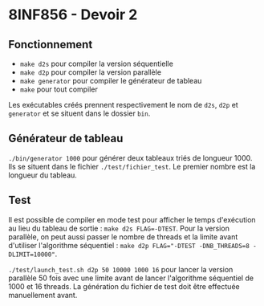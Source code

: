 # 8INF856 - Devoir 2

## Fonctionnement
* ``make d2s`` pour compiler la version séquentielle
* ``make d2p`` pour compiler la version parallèle
* ``make generator`` pour compiler le générateur de tableau
* ``make`` pour tout compiler

Les exécutables créés prennent respectivement le nom de ``d2s``, ``d2p`` et ``generator`` et se situent dans le dossier ``bin``.

## Générateur de tableau
``./bin/generator 1000`` pour générer deux tableaux triés de longueur 1000. Ils se situent dans le fichier ``./test/fichier_test``. Le premier nombre est la longueur du tableau.

## Test
Il est possible de compiler en mode test pour afficher le temps d'exécution au lieu du tableau de sortie : ``make d2s FLAG=-DTEST``. Pour la version parallèle, on peut aussi passer le nombre de threads et la limite avant d'utiliser l'algorithme séquentiel : ``make d2p FLAG="-DTEST -DNB_THREADS=8 -DLIMIT=10000"``.

``./test/launch_test.sh d2p 50 10000 1000 16`` pour lancer la version parallèle 50 fois avec une limite avant de lancer l'algorithme séquentiel de 1000 et 16 threads. La génération du fichier de test doit être effectuée manuellement avant.
